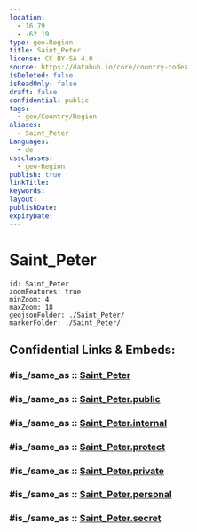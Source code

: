 ```yaml
---
location:
  - 16.79
  - -62.19
type: geo-Region
title: Saint_Peter
license: CC BY-SA 4.0
source: https://datahub.io/core/country-codes
isDeleted: false
isReadOnly: false
draft: false
confidential: public
tags:
  - geo/Country/Region
aliases:
  - Saint_Peter
Languages:
  - de
cssclasses:
  - geo-Region
publish: true
linkTitle:
keywords:
layout:
publishDate:
expiryDate:
---
```


# Saint_Peter

```leaflet
id: Saint_Peter
zoomFeatures: true 
minZoom: 4 
maxZoom: 18
geojsonFolder: ./Saint_Peter/
markerFolder: ./Saint_Peter/
```


## Confidential Links & Embeds: 

### #is_/same_as :: [Saint_Peter](/_Standards/Earth/Continent/America~Caribbean/Montserrat/parishes~Montserrat/Saint_Peter.md) 

### #is_/same_as :: [Saint_Peter.public](/_public/Earth/Continent/America~Caribbean/Montserrat/parishes~Montserrat/Saint_Peter.public.md) 

### #is_/same_as :: [Saint_Peter.internal](/_internal/Earth/Continent/America~Caribbean/Montserrat/parishes~Montserrat/Saint_Peter.internal.md) 

### #is_/same_as :: [Saint_Peter.protect](/_protect/Earth/Continent/America~Caribbean/Montserrat/parishes~Montserrat/Saint_Peter.protect.md) 

### #is_/same_as :: [Saint_Peter.private](/_private/Earth/Continent/America~Caribbean/Montserrat/parishes~Montserrat/Saint_Peter.private.md) 

### #is_/same_as :: [Saint_Peter.personal](/_personal/Earth/Continent/America~Caribbean/Montserrat/parishes~Montserrat/Saint_Peter.personal.md) 

### #is_/same_as :: [Saint_Peter.secret](/_secret/Earth/Continent/America~Caribbean/Montserrat/parishes~Montserrat/Saint_Peter.secret.md)

